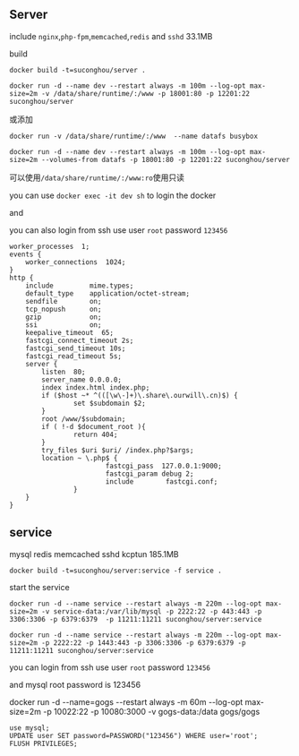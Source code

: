 ## Server

include `nginx`,`php-fpm`,`memcached`,`redis` and `sshd` 33.1MB

build

`docker build -t=suconghou/server .`


`docker run -d --name dev --restart always -m 100m --log-opt max-size=2m -v /data/share/runtime/:/www -p 18001:80 -p 12201:22 suconghou/server`

或添加

`docker run -v /data/share/runtime/:/www  --name datafs busybox`

`docker run -d --name dev --restart always -m 100m --log-opt max-size=2m --volumes-from datafs -p 18001:80 -p 12201:22 suconghou/server`

可以使用`/data/share/runtime/:/www:ro`使用只读

you can use `docker exec -it dev sh` to login the docker

and

you can also login from ssh use user `root` password `123456`


```
worker_processes  1;
events {
    worker_connections  1024;
}
http {
    include         mime.types;
    default_type    application/octet-stream;
    sendfile        on;
    tcp_nopush      on;
    gzip            on;
    ssi             on;
    keepalive_timeout  65;
    fastcgi_connect_timeout 2s;
    fastcgi_send_timeout 10s;
    fastcgi_read_timeout 5s;
    server {
        listen  80;
        server_name 0.0.0.0;
        index index.html index.php;
        if ($host ~* ^(([\w\-]+)\.share\.ourwill\.cn)$) {
                set $subdomain $2;
        }
        root /www/$subdomain;
        if ( !-d $document_root ){
                return 404;
        }
        try_files $uri $uri/ /index.php?$args;
        location ~ \.php$ {
                        fastcgi_pass  127.0.0.1:9000;
                        fastcgi_param debug 2;
                        include        fastcgi.conf;
                }
    }
}
```


## service

mysql redis memcached sshd kcptun 185.1MB

`docker build -t=suconghou/server:service -f service .`

start the service

`docker run -d --name service --restart always -m 220m --log-opt max-size=2m -v service-data:/var/lib/mysql -p 2222:22 -p 443:443 -p 3306:3306 -p 6379:6379  -p 11211:11211 suconghou/server:service`

`docker run -d --name service --restart always -m 220m --log-opt max-size=2m -p 2222:22 -p 1443:443 -p 3306:3306 -p 6379:6379 -p 11211:11211 suconghou/server:service`

you can login from ssh use user `root` password `123456`

and mysql root password is 123456


docker run -d --name=gogs --restart always -m 60m --log-opt max-size=2m  -p 10022:22 -p 10080:3000 -v gogs-data:/data gogs/gogs

```
use mysql;
UPDATE user SET password=PASSWORD("123456") WHERE user='root';
FLUSH PRIVILEGES;
```
